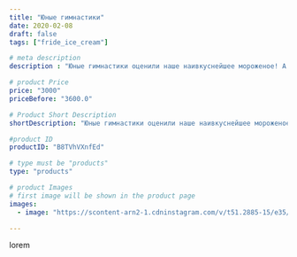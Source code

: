 ```yaml
---
title: "Юные гимнастики"
date: 2020-02-08
draft: false
tags: ["fride_ice_cream"]

# meta description
description : "Юные гимнастики оценили наше наивкуснейшее мороженое! А мы желаем им побед!!"

# product Price
price: "3000"
priceBefore: "3600.0"

# Product Short Description
shortDescription: "Юные гимнастики оценили наше наивкуснейшее мороженое! А мы желаем им побед!!"

#product ID
productID: "B8TVhVXnfEd"

# type must be "products"
type: "products"

# product Images
# first image will be shown in the product page
images:
  - image: "https://scontent-arn2-1.cdninstagram.com/v/t51.2885-15/e35/83886513_987575968302902_7150400183663265056_n.jpg?se=7&tp=1&_nc_ht=scontent-arn2-1.cdninstagram.com&_nc_cat=102&_nc_ohc=xy3y_xa67vsAX_SPJQW&ccb=7-4&oh=d3eb18aff166f307fd99ea7b34594d06&oe=60818256&ig_cache_key=MjIzOTIyODA4OTM5NzUzOTEwMQ%3D%3D.2-ccb7-4"

---
```

lorem
